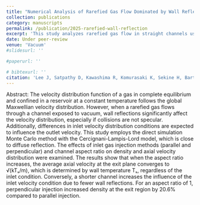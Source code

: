 ```yaml
---
title: "Numerical Analysis of Rarefied Gas Flow Dominated by Wall Reflection in a Straight Channel"
collection: publications
category: manuscripts
permalink: /publication/2025-rarefied-wall-reflection
excerpt: 'This study analyzes rarefied gas flow in straight channels using DSMC with the Cercignani-Lampis-Lord model, showing how wall reflection and inlet conditions influence exit velocity and density.'
date: Under peer-review
venue: 'Vacuum'
#slidesurl: ''

#paperurl: ''

# bibtexurl: ''
citation: 'Lee J, Satpathy D, Kawashima R, Komurasaki K, Sekine H, Barth N, Koizumi H. Numerical Analysis of Rarefied Gas Flow Dominated by Wall Reflection in a Straight Channel'
---
```


Abstract: 
The velocity distribution function of a gas in complete equilibrium and confined in a reservoir at a constant temperature follows the global Maxwellian velocity distribution. However, when a rarefied gas flows through a channel exposed to vacuum, wall reflections significantly affect the velocity distribution, especially if collisions are not specular. Additionally, differences in inlet velocity distribution conditions are expected to influence the outlet velocity. This study employs the direct simulation Monte Carlo method with the Cercignani-Lampis-Lord model, which is close to diffuse reflection. The effects of inlet gas injection methods (parallel and perpendicular) and channel aspect ratio on density and axial velocity distribution were examined. The results show that when the aspect ratio increases, the average axial velocity at the exit plane converges to √(kTₛ/m), which is determined by wall temperature Tₛ, regardless of the inlet condition. Conversely, a shorter channel increases the influence of the inlet velocity condition due to fewer wall reflections. For an aspect ratio of 1, perpendicular injection increased density at the exit region by 20.6% compared to parallel injection.
